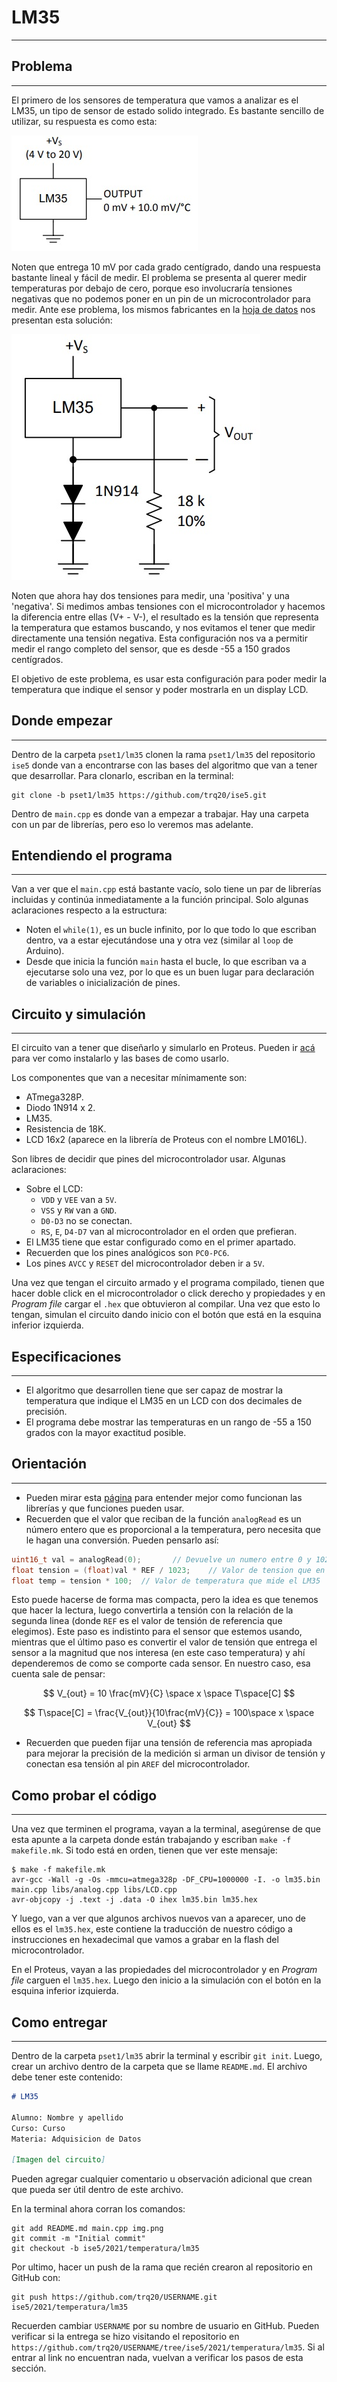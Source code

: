 <script type="text/javascript" charset="utf-8" 
src="https://cdn.mathjax.org/mathjax/latest/MathJax.js?config=TeX-AMS-MML_HTMLorMML,
https://vincenttam.github.io/javascripts/MathJaxLocal.js"></script>

# LM35
---

## Problema
---
El primero de los sensores de temperatura que vamos a analizar es el LM35, un tipo de sensor de estado solido integrado. Es bastante sencillo de utilizar, su respuesta es como esta:

![LM35](./lm35.jpg)

Noten que entrega 10 mV por cada grado centígrado, dando una respuesta bastante lineal y fácil de medir. El problema se presenta al querer medir temperaturas por debajo de cero, porque eso involucraría tensiones negativas que no podemos poner en un pin de un microcontrolador para medir. Ante ese problema, los mismos fabricantes en la [hoja de datos](https://www.ti.com/lit/ds/symlink/lm35.pdf) nos presentan esta solución:

![Sensor completo](./fullsensor.jpg)

Noten que ahora hay dos tensiones para medir, una 'positiva' y una 'negativa'. Si medimos ambas tensiones con el microcontrolador y hacemos la diferencia entre ellas (V+ - V-), el resultado es la tensión que representa la temperatura que estamos buscando, y nos evitamos el tener que medir directamente una tensión negativa. Esta configuración nos va a permitir medir el rango completo del sensor, que es desde -55 a 150 grados centígrados.

El objetivo de este problema, es usar esta configuración para poder medir la temperatura que indique el sensor y poder mostrarla en un display LCD.

## Donde empezar
---
Dentro de la carpeta `pset1/lm35` clonen la rama `pset1/lm35` del repositorio `ise5` donde van a encontrarse con las bases del algoritmo que van a tener que desarrollar. Para clonarlo, escriban en la terminal:

```
git clone -b pset1/lm35 https://github.com/trq20/ise5.git
```

 Dentro de `main.cpp` es donde van a empezar a trabajar. Hay una carpeta con un par de librerías, pero eso lo veremos mas adelante.

## Entendiendo el programa
---
Van a ver que el `main.cpp` está bastante vacío, solo tiene un par de librerías incluidas y continúa inmediatamente a la función principal. Solo algunas aclaraciones respecto a la estructura:
- Noten el `while(1)`, es un bucle infinito, por lo que todo lo que escriban dentro, va a estar ejecutándose una y otra vez (similar al `loop` de Arduino).
- Desde que inicia la función `main` hasta el bucle, lo que escriban va a ejecutarse solo una vez, por lo que es un buen lugar para declaración de variables o inicialización de pines.

## Circuito y simulación
---
El circuito van a tener que diseñarlo y simularlo en Proteus. Pueden ir [acá](../../../guides/proteus8/) para ver como instalarlo y las bases de como usarlo.

Los componentes que van a necesitar mínimamente son:
- ATmega328P.
- Diodo 1N914 x 2.
- LM35.
- Resistencia de 18K.
- LCD 16x2 (aparece en la librería de Proteus con el nombre LM016L).

Son libres de decidir que pines del microcontrolador usar. Algunas aclaraciones:

- Sobre el LCD:
  - `VDD` y `VEE` van a `5V`.
  - `VSS` y `RW` van a `GND`.
  - `D0-D3` no se conectan.
  - `RS`, `E`, `D4-D7` van al microcontrolador en el orden que prefieran.
- El LM35 tiene que estar configurado como en el primer apartado.
- Recuerden que los pines analógicos son `PC0-PC6`.
- Los pines `AVCC` y `RESET` del microcontrolador deben ir a `5V`.

Una vez que tengan el circuito armado y el programa compilado, tienen que hacer doble click en el microcontrolador o click derecho y propiedades y en *Program file* cargar el `.hex` que obtuvieron al compilar. Una vez que esto lo tengan, simulan el circuito dando inicio con el botón que está en la esquina inferior izquierda.

## Especificaciones
---
- El algoritmo que desarrollen tiene que ser capaz de mostrar la temperatura que indique el LM35 en un LCD con dos decimales de precisión.
- El programa debe mostrar las temperaturas en un rango de -55 a 150 grados con la mayor exactitud posible.

## Orientación
---

- Pueden mirar esta [página](../../../guides/libraries/) para entender mejor como funcionan las librerías y que funciones pueden usar.  
- Recuerden que el valor que reciban de la función `analogRead` es un número entero que es proporcional a la temperatura, pero necesita que le hagan una conversión. Pueden pensarlo así:

```c
uint16_t val = analogRead(0);		// Devuelve un numero entre 0 y 1023
float tension = (float)val * REF / 1023;	// Valor de tension que en el pin
float temp = tension * 100;  // Valor de temperatura que mide el LM35
```

Esto puede hacerse de forma mas compacta, pero la idea es que tenemos que hacer la lectura, luego convertirla a tensión con la relación de la segunda linea (donde `REF` es el valor de tensión de referencia que elegimos). Este paso es indistinto para el sensor que estemos usando, mientras que el último paso es convertir el valor de tensión que entrega el sensor a la magnitud que nos interesa (en este caso temperatura) y ahí dependeremos de como se comporte cada sensor. En nuestro caso, esa cuenta sale de pensar:

$$
V_{out} = 10 \frac{mV}{C} \space x \space T\space[C]
$$

$$
T\space[C] = \frac{V_{out}}{10\frac{mV}{C}} = 100\space x \space V_{out}
$$

- Recuerden que pueden fijar una tensión de referencia mas apropiada para mejorar la precisión de la medición si arman un divisor de tensión y conectan esa tensión al pin `AREF` del microcontrolador.

## Como probar el código
---
Una vez que terminen el programa, vayan a la terminal, asegúrense de que esta apunte a la carpeta donde están trabajando y escriban `make -f makefile.mk`. Si todo está en orden, tienen que ver este mensaje:

```
$ make -f makefile.mk
avr-gcc -Wall -g -Os -mmcu=atmega328p -DF_CPU=1000000 -I. -o lm35.bin main.cpp libs/analog.cpp libs/LCD.cpp
avr-objcopy -j .text -j .data -O ihex lm35.bin lm35.hex
```

Y luego, van a ver que algunos archivos nuevos van a aparecer, uno de ellos es el `lm35.hex`, este contiene la traducción de nuestro código a instrucciones en hexadecimal que vamos a grabar en la flash del microcontrolador.

En el Proteus, vayan a las propiedades del microcontrolador y en *Program file* carguen el `lm35.hex`. Luego den inicio a la simulación con el botón en la esquina inferior izquierda.

## Como entregar
---
Dentro de la carpeta `pset1/lm35` abrir la terminal y escribir `git init`. Luego, crear un archivo dentro de la carpeta que se llame `README.md`. El archivo debe tener este contenido:

```markdown
# LM35

Alumno: Nombre y apellido
Curso: Curso
Materia: Adquisicion de Datos

[Imagen del circuito]
```

Pueden agregar cualquier comentario u observación adicional que crean que pueda ser útil dentro de este archivo.

En la terminal ahora corran los comandos:

```
git add README.md main.cpp img.png
git commit -m "Initial commit"
git checkout -b ise5/2021/temperatura/lm35
```

Por ultimo, hacer un push de la rama que recién crearon al repositorio en GitHub con:

```
git push https://github.com/trq20/USERNAME.git ise5/2021/temperatura/lm35
```

Recuerden cambiar `USERNAME` por su nombre de usuario en GitHub. Pueden verificar si la entrega se hizo visitando el repositorio en `https://github.com/trq20/USERNAME/tree/ise5/2021/temperatura/lm35`. Si al entrar al link no encuentran nada, vuelvan a verificar los pasos de esta sección.

